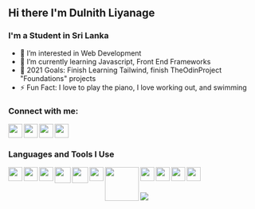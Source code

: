 ## Hi there I'm Dulnith Liyanage

### I'm a Student in Sri Lanka

- 👀 I’m interested in Web Development
- 🌱 I’m currently learning Javascript, Front End Frameworks
- 🥅 2021 Goals: Finish Learning Tailwind, finish TheOdinProject "Foundations" projects
- ⚡ Fun Fact: I love to play the piano, I love working out, and swimming

### Connect with me:

<a href="https://www.instagram.com/dulnith_nethmira/"><img src="https://cdn.cdnlogo.com/logos/i/4/instagram.svg"  width="28px" align="left"></a>
<a href="https://www.facebook.com/dulnith.liyanage/"><img src="https://cdn.cdnlogo.com/logos/f/83/facebook.svg" width="28px" align="left"></a>
<a href="https://twitter.com/DulnithL"><img src="https://cdn.cdnlogo.com/logos/t/96/twitter-icon.svg"   width="28px" align="left"></a>
<a href="https://www.linkedin.com/in/dulnith-liyanage-798261221/"><img src="https://cdn.cdnlogo.com/logos/l/66/linkedin-icon.svg"  width="28px" ></a>

### Languages and Tools I Use

<img src="https://cdn.cdnlogo.com/logos/h/84/html.svg" width="28px" align="left">
<img src="https://cdn.cdnlogo.com/logos/c/18/css.svg" width="28px" align="left">
<img src="https://cdn.cdnlogo.com/logos/j/44/javascript.svg" width="28px" align="left">
<img src="https://cdn.cdnlogo.com/logos/b/74/bootstrap-5.svg" width="32px" align="left">
<img src="https://cdn.cdnlogo.com/logos/t/58/tailwindcss.svg" width="32px" align="left">
<img src="https://cdn.cdnlogo.com/logos/s/90/sass.svg" width="28px" align="left">
<img src="https://cdn.cdnlogo.com/logos/n/88/nodejs.svg" width="68px" align="left">
<img src="https://cdn.cdnlogo.com/logos/p/3/python.svg" width="28px" align="left">
<img src="https://cdn.cdnlogo.com/logos/g/15/git-icon.svg" width="28px" align="left">
<img src="https://cdn.cdnlogo.com/logos/v/82/visual-studio-code.svg"  width="28px" align="left">
<img src="https://cdn.cdnlogo.com/logos/t/12/terminal.svg" width="28px" align="left">

<br>
<br>
<br>


<img align="left" src="https://github-readme-stats.vercel.app/api?username=dulnithLiyanage&show_icons=true&hide_border=true">

<!---
dulnithLiyanage/dulnithLiyanage is a ✨ special ✨ repository because its `README.md` (this file) appears on your GitHub profile.
You can click the Preview link to take a look at your changes.
--->
